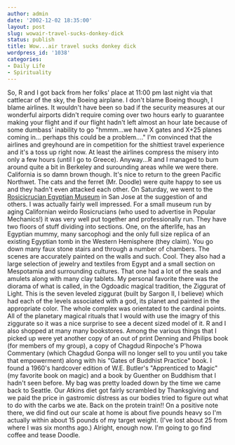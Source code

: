 ```yaml
---
author: admin
date: '2002-12-02 18:35:00'
layout: post
slug: wowair-travel-sucks-donkey-dick
status: publish
title: Wow...air travel sucks donkey dick
wordpress_id: '1038'
categories:
- Daily Life
- Spirituality
---
```


So, R and I got back from her folks' place at 11:00 pm last night via
that cattlecar of the sky, the Boeing airplane. I don't blame Boeing
though, I blame airlines. It wouldn't have been so bad if the security
measures at our wonderful airports didn't require coming over two hours
early to guarantee making your flight and if our flight hadn't left
almost an hour late because of some dumbass' inability to go "hmmm...we
have X gates and X+25 planes coming in... perhaps this could be a
problem...." I'm convinced that the airlines and greyhound are in
competition for the shittiest travel experience and it's a toss up right
now. At least the airlines compress the misery into only a few hours
(until I go to Greece). Anyway...R and I managed to bum around quite a
bit in Berkeley and surounding areas while we were there. California is
so damn brown though. It's nice to return to the green Pacific Northwet.
The cats and the ferret (Mr. Doodle) were quite happy to see us and they
hadn't even attacked each other. On Saturday, we went to the
[Rosicicrucian Egyptian Museum](http://www.egyptianmuseum.org/) in San
Jose at the suggestion of and others. I was actually fairly well
impressed. For a small museum run by aging Californian weirdo
Rosicrucians (who used to advertise in Popular Mechanics!) it was very
well put together and professionally run. They have two floors of stuff
dividing into sections. One, on the afterlife, has an Egyptian mummy,
many sarcophogi and the only full size replica of an existing Egyptian
tomb in the Western Hemisphere (they claim). You go down many faux stone
stairs and through a number of chambers. The scenes are accurately
painted on the walls and such. Cool. They also had a large selection of
jewelry and textiles from Egypt and a small section on Mespotamia and
surrounding cultures. That one had a lot of the seals and amulets along
with many clay tablets. My personal favorite there was the diorama of
what is called, in the Ogdoadic magical tradition, the Ziggurat of
Light. This is the seven leveled ziggurat (built by Sargon II, I
believe) which had each of the levels associated with a god, its planet
and painted in the appropriate color. The whole complex was orientated
to the cardinal points. All of the planetary magical rituals that I
would with use the imagry of this ziggurate so it was a nice surprise to
see a decent sized model of it. R and I also shopped at many many
bookstores. Among the various things that I picked up were yet another
copy of an out of print Denning and Philips book (for members of my
group), a copy of Chagdud Rinpoche's P'howa Commentary (which Chagdud
Gonpa will no longer sell to you until you take that empowerment) along
with his "Gates of Buddhist Practice" book. I found a 1960's hardcover
edition of W.E. Butler's "Apprenticed to Magic" (my favorite book on
magic) and a book by Guenther on Buddhism that I hadn't seen before. My
bag was pretty loaded down by the time we came back to Seattle. Our
Atkins diet got fairly scrambled by Thanksgiving and we paid the price
in gastromic distress as our bodies tried to figure out what to do with
the carbs we ate. Back on the protein train!! On a positive note there,
we did find out our scale at home is about five pounds heavy so I'm
actually within about 15 pounds of my target weight. (I've lost about 25
from where I was six months ago.) Alright, enough now. I'm going to go
find coffee and tease Doodle.

